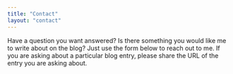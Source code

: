 ```yaml
---
title: "Contact"
layout: "contact"
---
```


Have a question you want answered? Is there something you would like me to write about on the blog? Just use the form below to reach out to me. If you are asking about a particular blog entry, please share the URL of the entry you are asking about.
